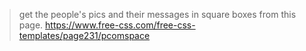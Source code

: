 >  get the people's  pics and their messages in square boxes from this page.
https://www.free-css.com/free-css-templates/page231/pcomspace

>
